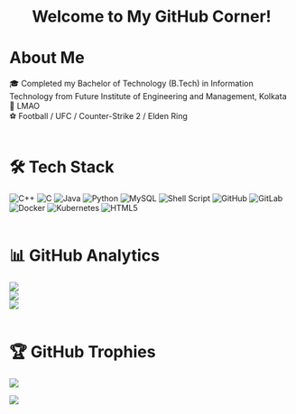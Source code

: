<h1 align="center">Welcome to My GitHub Corner!</h1>

# About Me
🎓  Completed my Bachelor of Technology (B.Tech) in Information Technology from Future Institute of Engineering and Management, Kolkata<br>
🌱  LMAO<br>
⚽  Football / UFC / Counter-Strike 2 / Elden Ring<br>
<br>


# 🛠 Tech Stack
![C++](https://img.shields.io/badge/c++-%2300599C.svg?style=for-the-badge&logo=c%2B%2B&logoColor=white) ![C](https://img.shields.io/badge/c-%2300599C.svg?style=for-the-badge&logo=c&logoColor=white) ![Java](https://img.shields.io/badge/java-%23ED8B00.svg?style=for-the-badge&logo=openjdk&logoColor=white) ![Python](https://img.shields.io/badge/python-3670A0?style=for-the-badge&logo=python&logoColor=ffdd54) ![MySQL](https://img.shields.io/badge/mysql-4479A1.svg?style=for-the-badge&logo=mysql&logoColor=white) ![Shell Script](https://img.shields.io/badge/shell_script-%23121011.svg?style=for-the-badge&logo=gnu-bash&logoColor=white) ![GitHub](https://img.shields.io/badge/github-%23121011.svg?style=for-the-badge&logo=github&logoColor=white) ![GitLab](https://img.shields.io/badge/gitlab-%23181717.svg?style=for-the-badge&logo=gitlab&logoColor=white) ![Docker](https://img.shields.io/badge/docker-%230db7ed.svg?style=for-the-badge&logo=docker&logoColor=white) ![Kubernetes](https://img.shields.io/badge/kubernetes-%23326ce5.svg?style=for-the-badge&logo=kubernetes&logoColor=white) ![HTML5](https://img.shields.io/badge/html5-%23E34F26.svg?style=for-the-badge&logo=html5&logoColor=white) 
<br><br>

# 📊 GitHub Analytics
![](https://github-readme-stats.vercel.app/api?username=Domain3xpansion&theme=onedark&show_icons=true&hide_border=true&count_private=true)<br/>
![](https://github-readme-streak-stats.herokuapp.com/?user=Domain3xpansion&theme=onedark&hide_border=true)<br/>
![](https://github-readme-stats.vercel.app/api/top-langs/?username=Domain3xpansion&theme=onedark&show_icons=true&hide_border=true&layout=compact)<br><br>

# 🏆 GitHub Trophies
![](https://github-profile-trophy.vercel.app/?username=Domain3xpansion&theme=radical&no-frame=false&no-bg=true&margin-w=4)

![](https://hit.yhype.me/github/profile?user_id=85241561)
